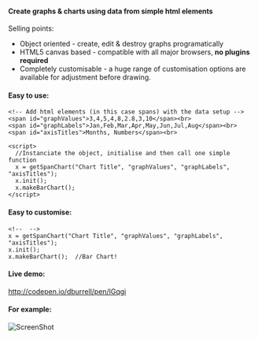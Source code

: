 #### Create graphs &amp; charts using data from simple html elements

Selling points:

 * Object oriented - create, edit & destroy graphs programatically
 * HTML5 canvas based - compatible with all major browsers, **no plugins required**
 * Completely customisable - a huge range of customisation options are available for adjustment before drawing.

#### Easy to use:
```
<!-- Add html elements (in this case spans) with the data setup -->
<span id="graphValues">3,4,5,4,8,2.8,3,10</span><br>
<span id="graphLabels">Jan,Feb,Mar,Apr,May,Jun,Jul,Aug</span><br>
<span id="axisTitles">Months, Numbers</span><br>

<script>
  //Instanciate the object, initialise and then call one simple function
  x = getSpanChart("Chart Title", "graphValues", "graphLabels", "axisTitles");
  x.init();
  x.makeBarChart();  
</script>
```

#### Easy to customise:
```
<!--  -->
x = getSpanChart("Chart Title", "graphValues", "graphLabels", "axisTitles");
x.init();
x.makeBarChart();  //Bar Chart!
```



#### Live demo:
http://codepen.io/dburrell/pen/lGqgi
 
 

#### For example:

![ScreenShot](https://raw.github.com/dburrell/spanChart/master/scrshots/barChart.png)

